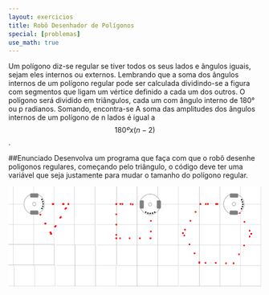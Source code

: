 ```yaml
---
layout: exercicios
title: Robô Desenhador de Polígonos
special: [problemas]
use_math: true
---
```


Um polígono diz-se regular se tiver todos os seus lados e ângulos iguais, sejam eles internos ou externos. Lembrando que a soma dos ângulos internos de um polígono regular pode ser calculada dividindo-se a figura com segmentos que ligam um vértice definido a cada um dos outros. O polígono será dividido em triângulos, cada um com ângulo interno de 180° ou p radianos. Somando, encontra-se   A soma das amplitudes dos ângulos internos de um polígono de n lados é igual a $$ 180ºx(n-2) $$. 

##Enunciado
Desenvolva um programa que faça com que o robô desenhe poligonos regulares, começando pelo triângulo, o código deve ter uma variável que seja justamente para mudar o tamanho do polígono regular.

<center>
<img width="700" src="/assets/img/exercicios/desenhador_poligonos.png">
</center>
